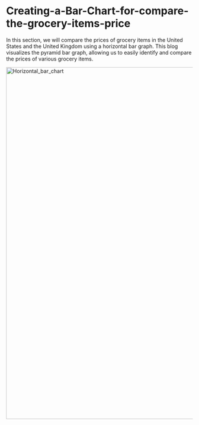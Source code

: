 # Creating-a-Bar-Chart-for-compare-the-grocery-items-price

In this section, we will compare the prices of grocery items in the United States and the United Kingdom using a horizontal bar graph. This blog visualizes the pyramid bar graph, allowing us to easily identify and compare the prices of various grocery items.

<img width="950" alt="Horizontal_bar_chart" src="https://github.com/SyncfusionExamples/Creating-a-Bar-Chart-for-compare-the-grocery-items-price/assets/102796134/cb5d686d-c19f-4779-9739-3cabb17d238e">



